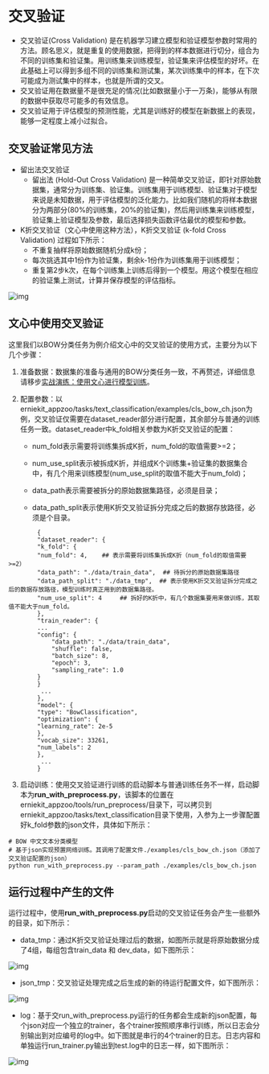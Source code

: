 # 交叉验证

- 交叉验证(Cross Validation) 是在机器学习建立模型和验证模型参数时常用的方法。顾名思义，就是重复的使用数据，把得到的样本数据进行切分，组合为不同的训练集和验证集。用训练集来训练模型，验证集来评估模型的好坏。在此基础上可以得到多组不同的训练集和测试集，某次训练集中的样本，在下次可能成为测试集中的样本，也就是所谓的交叉。
- 交叉验证用在数据量不是很充足的情况(比如数据量小于一万条)，能够从有限的数据中获取尽可能多的有效信息。
- 交叉验证用于评估模型的预测性能，尤其是训练好的模型在新数据上的表现，能够一定程度上减小过拟合。

## 交叉验证常见方法

- 留出法交叉验证
  - 留出法 (Hold-Out Cross Validation) 是一种简单交叉验证，即针对原始数据集，通常分为训练集、验证集。训练集用于训练模型、验证集对于模型来说是未知数据，用于评估模型的泛化能力。比如我们随机的将样本数据分为两部分(80%的训练集，20%的验证集)，然后用训练集来训练模型，验证集上验证模型及参数，最后选择损失函数评估最优的模型和参数。
- K折交叉验证（文心中使用这种方法），K折交叉验证 (k-fold Cross Validation) 过程如下所示：
  - 不重复抽样将原始数据随机分成k份；
  - 每次挑选其中1份作为验证集，剩余k-1份作为训练集用于训练模型；
  - 重复第2步k次，在每个训练集上训练后得到一个模型。用这个模型在相应的验证集上测试，计算并保存模型的评估指标。

![img](http://rte.weiyun.baidu.com/api/imageDownloadAddress?attachId=8e5371445df84ada880543a641dd8c1f)

## 文心中使用交叉验证

这里我们以BOW分类任务为例介绍文心中的交叉验证的使用方式，主要分为以下几个步骤：

1. 准备数据：数据集的准备与通用的BOW分类任务一致，不再赘述，详细信息请移步[实战演练：使用文心进行模型训练](https://ai.baidu.com/ai-doc/ERNIE-Ultimate/Ekmlrorrp)。

2. 配置参数：以erniekit_appzoo/tasks/text_classification/examples/cls_bow_ch.json为例，交叉验证仅需要在dataset_reader部分进行配置，其余部分与普通的训练任务一致。dataset_reader中k_fold相关参数为K折交叉验证的配置：

   - num_fold表示需要将训练集拆成K折，num_fold的取值需要>=2；

   - num_use_split表示被拆成K折，并组成K个训练集+验证集的数据集合中，有几个用来训练模型(num_use_split的取值不能大于num_fold)；

   - data_path表示需要被拆分的原始数据集路径，必须是目录；

   - data_path_split表示使用K折交叉验证拆分完成之后的数据存放路径，必须是个目录。

```
    	{
    	"dataset_reader": {
    	"k_fold": {
        "num_fold": 4,    ## 表示需要将训练集拆成K折（num_fold的取值需要>=2）
        "data_path": "./data/train_data",  ## 待拆分的原始数据集路径
        "data_path_split": "./data_tmp",  ## 表示使用K折交叉验证拆分完成之后的数据存放路径，模型训练时真正用到的数据集路径。
        "num_use_split": 4     ## 拆好的K折中，有几个数据集要用来做训练，其取值不能大于num_fold。
    	},
    	"train_reader": {
        ...
        "config": {
            "data_path": "./data/train_data",
            "shuffle": false,
            "batch_size": 8,
            "epoch": 3,
            "sampling_rate": 1.0
        }
    	}
    	 ...
    	},
    	"model": {
    	"type": "BowClassification",
    	"optimization": {
        "learning_rate": 2e-5
    	},
    	"vocab_size": 33261,
    	"num_labels": 2
    	},
    	 ...
    	}
```

3. 启动训练：使用交叉验证进行训练的启动脚本与普通训练任务不一样，启动脚本为**run_with_preprocess.py**，该脚本的位置在erniekit_appzoo/tools/run_preprocess/目录下，可以拷贝到erniekit_appzoo/tasks/text_classification目录下使用，入参为上一步骤配置好k_fold参数的json文件，具体如下所示：

```
# BOW 中文文本分类模型
# 基于json实现预置网络训练。其调用了配置文件./examples/cls_bow_ch.json（添加了交叉验证配置的json）
python run_with_preprocess.py --param_path ./examples/cls_bow_ch.json
```

## 运行过程中产生的文件

运行过程中，使用**run_with_preprocess.py**启动的交叉验证任务会产生一些额外的目录，如下所示：

- data_tmp：通过K折交叉验证处理过后的数据，如图所示就是将原始数据分成了4组，每组包含train_data 和 dev_data，如下图所示：

![img](http://rte.weiyun.baidu.com/api/imageDownloadAddress?attachId=6b520e0e75c94b00bfb22d2a70f9cac6)

- json_tmp：交叉验证处理完成之后生成的新的待运行配置文件，如下图所示：

![img](http://rte.weiyun.baidu.com/api/imageDownloadAddress?attachId=5cfbc77da7a74f429dc5f6f6ffffb268)

- log：基于交run_with_preprocess.py运行的任务都会生成新的json配置，每个json对应一个独立的trainer，各个trainer按照顺序串行训练，所以日志会分别输出到对应编号的log中。如下图就是串行的4个trainer的日志。日志内容和单独运行run_trainer.py输出到test.log中的日志一样，如下图所示：

![img](http://rte.weiyun.baidu.com/api/imageDownloadAddress?attachId=5c55226559ff4d63aa43720d5f1757bc)
